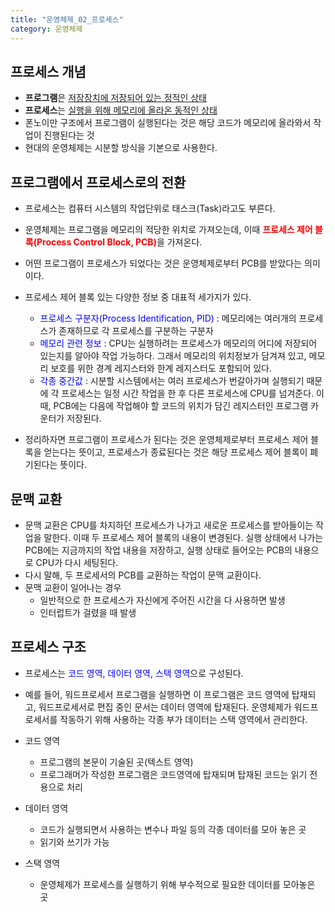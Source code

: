 ```yaml
---
title: "운영체제_02_프로세스"
category: 운영체제
---
```






## 프로세스 개념

- **프로그램**은 <u>저장장치에 저장되어 있는 정적인 상태</u>
- **프로세스**는 <u>실행을 위해 메모리에 올라온 동적인 상태</u>
- 폰노이만 구조에서 프로그램이 실행된다는 것은 해당 코드가 메모리에 올라와서 작업이 진행된다는 것
- 현대의 운영체제는 시분할 방식을 기본으로 사용한다.



## 프로그램에서 프로세스로의 전환

- 프로세스는 컴퓨터 시스템의 작업단위로 태스크(Task)라고도 부른다.
- 운영체제는 프로그램을 메모리의 적당한 위치로 가져오는데, 이때 <span style="color:red">**프로세스 제어 블록(Process Control Block, PCB)**</span>을 가져온다.
- 어떤 프로그램이 프로세스가 되었다는 것은 운영체제로부터 PCB를 받았다는 의미이다.
- 프로세스 제어 블록 있는 다양한 정보 중 대표적 세가지가 있다.
  - <span style="color:blue">프로세스 구분자(Process Identification, PID) </span>: 메모리에는 여러개의 프로세스가 존재하므로 각 프로세스를 구분하는 구분자
  - <span style="color:blue">메모리 관련 정보 </span>: CPU는 실행하려는 프로세스가 메모리의 어디에 저장되어 있는지를 알아야 작업 가능하다. 그래서 메모리의 위치정보가 담겨져 있고, 메모리 보호를 위한 경계 레지스터와 한계 레지스터도 포함되어 있다.
  - <span style="color:blue">각종 중간값</span> : 시분할 시스템에서는 여러 프로세스가 번갈아가며 실행되기 때문에 각 프로세스는 일정 시간 작업을 한 후 다른 프로세스에 CPU를 넘겨준다. 이때, PCB에는 다음에 작업해야 할 코드의 위치가 담긴 레지스터인 프로그램 카운터가 저장된다.



- 정리하자면 프로그램이 프로세스가 된다는 것은 운영체제로부터 프로세스 제어 블록을 얻는다는 뜻이고, 프로세스가 종료된다는 것은 해당 프로세스 제어 블록이 폐기된다는 뜻이다.



## 문맥 교환

- 문맥 교환은 CPU를 차지하던 프로세스가 나가고 새로운 프로세스를 받아들이는 작업을 말한다. 이때 두 프로세스 제어 블록의 내용이 변경된다.  실행 상태에서 나가는 PCB에는 지금까지의 작업 내용을 저장하고, 실행 상태로 들어오는 PCB의 내용으로 CPU가 다시 세팅된다.
- 다시 말해, 두 프로세서의 PCB를 교환하는 작업이 문맥 교환이다.
- 문맥 교환이 일어나는 경우
  - 일반적으로 한 프로세스가 자신에게 주어진 시간을 다 사용하면 발생
  - 인터럽트가 걸렸을 때 발생



## 프로세스 구조

- 프로세스는 <span style="color:blue">코드 영역, 데이터 영역, 스택 영역</span>으로 구성된다.
- 예를 들어, 워드프로세서 프로그램을 실행하면 이 프로그램은 코드 영역에 탑재되고, 워드프로세서로 편집 중인 문서는 데이터 영역에 탑재된다. 운영체제가 워드프로세서를 작동하기 위해 사용하는 각종 부가 데이터는 스택 영역에서 관리한다.

- 코드 영역
  - 프로그램의 본문이 기술된 곳(텍스트 영역)
  - 프로그래머가 작성한 프로그램은 코드영역에 탑재되며 탑재된 코드는 읽기 전용으로 처리
- 데이터 영역
  - 코드가 실행되면서 사용하는 변수나 파일 등의 각종 데이터를 모아 놓은 곳
  - 읽기와 쓰기가 가능
- 스택 영역
  - 운영체제가 프로세스를 실행하기 위해 부수적으로 필요한 데이터를 모아놓은 곳


